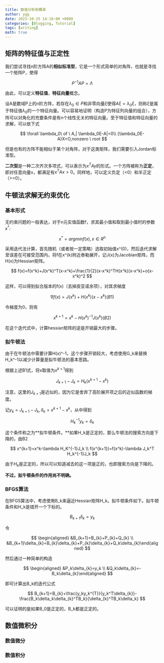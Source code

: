 ```yaml
---
title: 数值分析和概率
author: ygg
date: 2023-10-25 14:10:00 +0800
categories: [Blogging, Tutorial]
tags: [writing]
math: true
---
```


## 矩阵的特征值与正定性

我们尝试寻找n阶方阵A的**相似标准型**，它是一个形式简单的对角阵，也就是寻找一个矩阵P，使得

$$
P^{-1}AP=\Lambda
$$

由此，可以定义**特征值**，**特征向量**概念。

设A是数域P上的n阶方阵，若存在$\lambda_0\in P$和非零向量$\xi$使得$A\xi=\lambda_0\xi$，则称$\xi$是属于特征值$\lambda_0$的一个特征向量。可以容易地证明（构造P为特征列向量的组合），方阵可以对角化的充要条件是有n个线性无关的特征向量。至于特征值和特征向量的求解，可以依下式

$$
\forall \lambda_0\ of \ A,| \lambda_0E-A|=0\\ (\lambda_0E-A)X=O,nonzero \ root
$$

但是也有的方阵不能相似于某个对角阵，对于这类矩阵，我们需要引入Jordan标准型。

**二次型**是一种二次齐次多项式，可以表示为$x^TAy$的形式。一个方阵被称为**正定**，即对任意向量x，都满足有$x^TAx>0$。同样地，可以定义负定（<0）和半正定（>=0）。

## 牛顿法求解无约束优化

### 基本形式

无约束问题的一般表达，对于n元实值函数f，求其最小值和取到最小值时的参数$x^*$:

$$
x^*=argminf(x), x\in R^n
$$

采用迭代法计算，首先随机（或者按一定策略）选取初始值x^(0)，然后迭代求解至误差在可接受范围内，将f在x^(k)附近泰勒展开，记J(x)为Jacobian矩阵，而H(x)为Hessian矩阵。

$$
f(x)=f(x^k)+J(x^k)^T(x-x^k)+\frac{1}{2}(x-x^k)^TH(x^k)(x-x^k)+o(x-x^k)^2
$$

这样，可以得到拟合版本的f(x)（去掉皮亚诺余项），对其求梯度

$$
\nabla f(x)=J(x^k)+H(x^k)(x-x^k) (B1)
$$

令梯度为0，则有

$$
x^{k+1}=x^{k}-H(x^k)^{-1}J(x^k)(B2)
$$

在这个迭代式中，计算hessian矩阵的逆是开销最大的步骤。

### 拟牛顿法

由于在牛顿法中需要计算H(x)^-1，这个步骤开销较大，考虑使用G_k来替换H_k^-1以减少计算量是拟牛顿法的基本思路。

根据上述B1式，将x取值为$x^{k+1}$得到

$$
J_{k+1}-J_k=H_k(x^{k+1}-x^k)
$$

注意，这里的$J_{k+1}$是近似的，因为它是舍弃了高阶展开项之后的近似函数的梯度。

记$y_k=J_{k+1}-J_k,\delta_k=x^{k+1}-x^k$，从中得到

$$
H_k^{-1}y_k=\delta_k
$$

这个条件称之为**拟牛顿条件。**如果H_k是正定的，那么牛顿法的搜索方向是下降的，由B2

$$
x^{k+1}=x^k-\lambda H_K^{-1}J_k \\ f(x^{k+1})=f(x^k)-\lambda J_k^T H_k^{-1}J_k
$$

由于$H_k$是正定的，所以可以知道减去的这一项是正的，也即搜索方向是下降的。

**不过，拟牛顿条件的作用尚不明确。**

### BFGS算法

在BFGS算法中，考虑使用B_k来逼近Hessian矩阵H_k。拟牛顿条件如下。拟牛顿条件和H_k是错开一个下标的。

$$
B_{k+1}\delta_{k}=y_k
$$

令

$$
\begin{aligned}   &B_{k+1}=B_{k}+P_{k}+Q_{k} \\ &B_{k+1}\delta_{k}=B_{k}\delta_{k}+P_{k}\delta_{k}+Q_k\delta_{k}\end{aligned}
$$

然后通过一种简单的构造

$$
\begin{aligned}   &P_k\delta_{k}=y_k \\ &Q_k\delta_{k}=-B_k\delta_{k}\end{aligned}
$$

即可计算出B_k的迭代公式

$$
B_{k+1}=B_{k}+\frac{y_ky_k^{T}}{y_k^T\delta_{k}}-\frac{B_k\delta_k\delta_{k}^TB_k}{\delta_{k}^TB_k\delta_k}
$$

可以证明的是如果B_0是正定的，B_k都是正定的。

## 数值微积分

### 数值微分

### 数值积分

